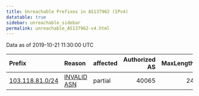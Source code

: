 ```yaml
---
title: Unreachable Prefixes in AS137962 (IPv4)
datatable: true
sidebar: unreachable_sidebar
permalink: unreachable_AS137962-v4.html
---
```


Data as of 2019-10-21 11:30:00 UTC


<div class="datatable-begin"></div>

| Prefix                                                   | Reason                                                                                                  | affected   |   Authorized AS |   MaxLength | Anchor                                       |   unreachable /24s |
|:---------------------------------------------------------|:--------------------------------------------------------------------------------------------------------|:-----------|----------------:|------------:|:---------------------------------------------|-------------------:|
| [103.118.81.0/24](https://stat.ripe.net/103.118.81.0/24) | [INVALID ASN](https://rpki-validator.ripe.net/announcement-preview?asn=AS137962&prefix=103.118.81.0/24) | partial    |           40065 |          24 | [APNIC](unreachable_APNIC_RPKI_Root-v4.html) |                  1 |

<div class="datatable-end"></div>
